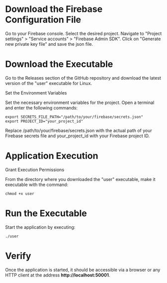 <h1>Download the Firebase Configuration File</h1>
Go to your Firebase console.
Select the desired project.
Navigate to "Project settings" > "Service accounts" > "Firebase Admin SDK".
Click on "Generate new private key file" and save the json file.

<h1>Download the Executable</h1>
Go to the Releases section of the GitHub repository and download the latest version of the "user" executable for Linux.

Set the Environment Variables

Set the necessary environment variables for the project. Open a terminal and enter the following commands:

```
export SECRETS_FILE_PATH="/path/to/your/firebase/secrets.json"
export PROJECT_ID="your_project_id"
```

Replace /path/to/your/firebase/secrets.json with the actual path of your Firebase secrets file and your_project_id with your Firebase project ID.

<h1>Application Execution</h1>
Grant Execution Permissions

From the directory where you downloaded the "user" executable, make it executable with the command:

```
chmod +x user
```

<h1>Run the Executable</h1>
Start the application by executing:

```
./user
```
<h1>Verify</h1>
Once the application is started, it should be accessible via a browser or any HTTP client at the address <b>http://localhost:50001</b>.
